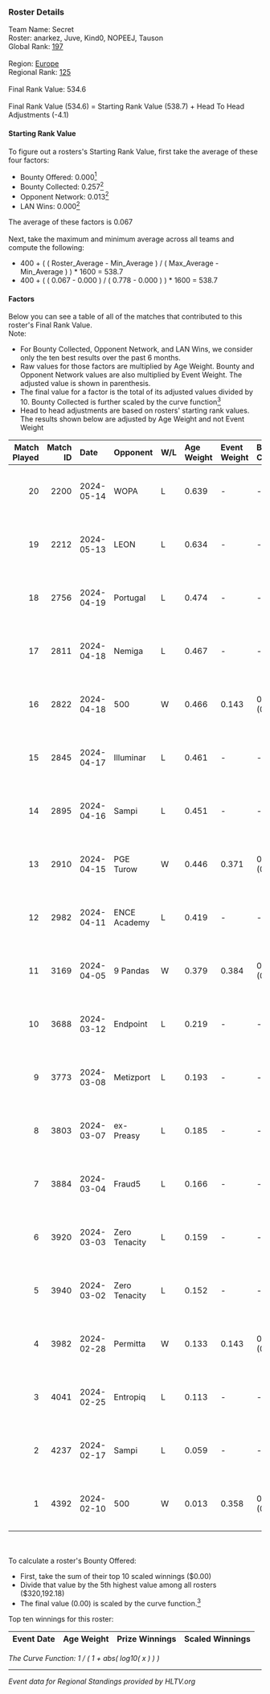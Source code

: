 ### Roster Details<br />
Team Name: Secret<br />
Roster: anarkez, Juve, Kind0, NOPEEJ, Tauson<br />
Global Rank: [197](../standings_global.md)<br />
<br />
Region: [Europe]( ../standings_europe.md)<br />
Regional Rank: [125]( ../standings_europe.md)<br />
<br />
Final Rank Value:  534.6<br />
<br />
Final Rank Value (534.6) = Starting Rank Value (538.7) + Head To Head Adjustments (-4.1)<br />

#### Starting Rank Value<br />
To figure out a rosters's Starting Rank Value, first take the average of these four factors:<br />
- Bounty Offered: 0.000[<sup>1</sup>](#table2)
- Bounty Collected: 0.257[<sup>2</sup>](#table1)
- Opponent Network: 0.013[<sup>2</sup>](#table1)
- LAN Wins: 0.000[<sup>2</sup>](#table1)

The average of these factors is 0.067<br />
<br />
Next, take the maximum and minimum average across all teams and compute the following:<br />
- 400 + ( ( Roster_Average - Min_Average ) / ( Max_Average - Min_Average ) ) * 1600 = 538.7
- 400 + ( ( 0.067 - 0.000 ) / ( 0.778 - 0.000 ) ) * 1600 = 538.7


#### Factors<br />
Below you can see a table of all of the matches that contributed to this roster's Final Rank Value.<br />
Note:<br />

- For Bounty Collected, Opponent Network, and LAN Wins, we consider only the ten best results over the past 6 months.
- Raw values for those factors are multiplied by Age Weight. Bounty and Opponent Network values are also multiplied by Event Weight. The adjusted value is shown in parenthesis.
- The final value for a factor is the total of its adjusted values divided by 10. Bounty Collected is further scaled by the curve function[<sup>3</sup>](#curveFunction)
- Head to head adjustments are based on rosters' starting rank values. The results shown below are adjusted by Age Weight and not Event Weight
<span id="table1"></span><br />


| Match Played | Match ID | Date       | Opponent      | W/L | Age Weight | Event Weight | Bounty Collected | Opponent Network | LAN Wins  | H2H Adj. | Roster                                 |
| -: | -: | :- | :- | :- | :- | :- | :- | :- | :- | -: | :- |
|           20 |     2200 | 2024-05-14 | WOPA          | L   | 0.639      | -            | -                | -                | -         |    -7.82 | anarkez, Juve, Kind0, NOPEEJ, Tauson   |
|           19 |     2212 | 2024-05-13 | LEON          | L   | 0.634      | -            | -                | -                | -         |    -6.17 | anarkez, Juve, Kind0, NOPEEJ, Tauson   |
|           18 |     2756 | 2024-04-19 | Portugal      | L   | 0.474      | -            | -                | -                | -         |    -4.80 | anarkez, Kind0, Maze, NOPEEJ, Tauson   |
|           17 |     2811 | 2024-04-18 | Nemiga        | L   | 0.467      | -            | -                | -                | -         |    -0.47 | anarkez, Kind0, Maze, NOPEEJ, Tauson   |
|           16 |     2822 | 2024-04-18 | 500           | W   | 0.466      | 0.143        | 0.001 (0.000)    | 0.090 (0.006)    | 0 (0.000) |    10.94 | anarkez, Kind0, Maze, NOPEEJ, Tauson   |
|           15 |     2845 | 2024-04-17 | Illuminar     | L   | 0.461      | -            | -                | -                | -         |    -7.87 | anarkez, Kind0, Maze, NOPEEJ, Tauson   |
|           14 |     2895 | 2024-04-16 | Sampi         | L   | 0.451      | -            | -                | -                | -         |    -1.70 | anarkez, Kind0, Maze, NOPEEJ, Tauson   |
|           13 |     2910 | 2024-04-15 | PGE Turow     | W   | 0.446      | 0.371        | 0.001 (0.000)    | 0.018 (0.003)    | 0 (0.000) |     9.06 | anarkez, Kind0, Maze, NOPEEJ, Tauson   |
|           12 |     2982 | 2024-04-11 | ENCE Academy  | L   | 0.419      | -            | -                | -                | -         |    -3.70 | anarkez, Kind0, Maze, NOPEEJ, Tauson   |
|           11 |     3169 | 2024-04-05 | 9 Pandas      | W   | 0.379      | 0.384        | 0.081 (0.012)    | 0.700 (0.102)    | 0 (0.000) |    11.18 | anarkez, Kind0, Maze, NOPEEJ, Tauson   |
|           10 |     3688 | 2024-03-12 | Endpoint      | L   | 0.219      | -            | -                | -                | -         |    -0.84 | anarkez, Kind0, Maze, NOPEEJ, Tauson   |
|            9 |     3773 | 2024-03-08 | Metizport     | L   | 0.193      | -            | -                | -                | -         |    -0.66 | anarkez, innocent, Kind0, Maze, Tauson |
|            8 |     3803 | 2024-03-07 | ex-Preasy     | L   | 0.185      | -            | -                | -                | -         |    -1.15 | anarkez, innocent, Kind0, Maze, Tauson |
|            7 |     3884 | 2024-03-04 | Fraud5        | L   | 0.166      | -            | -                | -                | -         |    -1.86 | anarkez, innocent, Kind0, Maze, Tauson |
|            6 |     3920 | 2024-03-03 | Zero Tenacity | L   | 0.159      | -            | -                | -                | -         |    -0.20 | anarkez, innocent, Kind0, Maze, Tauson |
|            5 |     3940 | 2024-03-02 | Zero Tenacity | L   | 0.152      | -            | -                | -                | -         |    -0.20 | anarkez, innocent, Kind0, Maze, Tauson |
|            4 |     3982 | 2024-02-28 | Permitta      | W   | 0.133      | 0.143        | 0.039 (0.001)    | 0.919 (0.017)    | 0 (0.000) |     3.87 | anarkez, innocent, Kind0, Maze, Tauson |
|            3 |     4041 | 2024-02-25 | Entropiq      | L   | 0.113      | -            | -                | -                | -         |    -1.74 | anarkez, innocent, Kind0, Maze, Tauson |
|            2 |     4237 | 2024-02-17 | Sampi         | L   | 0.059      | -            | -                | -                | -         |    -0.23 | anarkez, innocent, Kind0, Maze, Tauson |
|            1 |     4392 | 2024-02-10 | 500           | W   | 0.013      | 0.358        | 0.001 (0.000)    | 0.090 (0.000)    | 0 (0.000) |     0.28 | anarkez, innocent, Kind0, Maze, Tauson |

<br />
<span id="table2"></span><br />
To calculate a roster's Bounty Offered:<br />

- First, take the sum of their top 10 scaled winnings ($0.00)
- Divide that value by the 5th highest value among all rosters ($320,192.18)
- The final value (0.00) is scaled by the curve function.[<sup>3</sup>](#curveFunction)

Top ten winnings for this roster:<br />

| Event Date | Age Weight | Prize Winnings | Scaled Winnings |
| :- | -: | :- | :- |


<span id="curveFunction"></span>_The Curve Function: 1 / ( 1 + abs( log10( x ) ) )_<br />

---
_Event data for Regional Standings provided by HLTV.org_<br />
